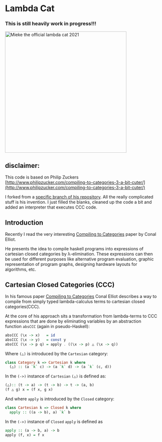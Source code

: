 # Lambda Cat

### This is still heavily work in progress!!!

<img src="./lambda-cat-logo.png" width="400" height="400" alt="Mieke the official lambda cat 2021"/>


## disclaimer:

This code is based on Philip Zuckers
[http://www.philipzucker.com/compiling-to-categories-3-a-bit-cuter/](http://www.philipzucker.com/compiling-to-categories-3-a-bit-cuter/)

I forked from a [specific branch of his repository](https://github.com/philzook58/not-bad-ccc/tree/fan2).
All the really complicated stuff is his invention. I just filled the blanks, cleaned up the code a bit and added an interpreter that executes CCC code.


## Introduction

Recently I read the very interesting [Compiling to Categories](http://conal.net/papers/compiling-to-categories/compiling-to-categories.pdf) paper by Conal Elliot.

He presents the idea to compile haskell programs into expressions of cartesian closed categories by λ-elimination.
These expressions can then be used for different purposes like alternative program evaluation, graphic representation
of program graphs, designing hardware layouts for algorithms, etc.


## Cartesian Closed Categories (CCC)

In his famous paper [Compiling to Categories](http://conal.net/papers/compiling-to-categories/compiling-to-categories.pdf) Conal Elliot describes a way to compile from simply typed lambda-calculus terms to cartesian closed categories(CCC).

At the core of his approach sits a transformation from lambda-terms to CCC expressions that are done by eliminating variables by an abstraction function `absCCC` (again in pseudo-Haskell):

```haskell
absCCC (\x -> x)   = id
absCCC (\x -> y)   = const y
absCCC (\x -> p q) = apply . ((\x -> p) △ (\x -> q))
```

Where `(△)` is introduced by the `Cartesian` category:

```haskell
class Category k => Cartesian k where
  (△) :: (a `k` c) -> (a `k` d) -> (a `k` (c, d))
```

In the `(->)` instance of `Cartesian` `(△)` is defined as: 

```haskell
(△):: (t -> a) -> (t -> b) -> t -> (a, b)
(f △ g) x = (f x, g x)
```

And where `apply` is introduced by the `Closed` category:

```haskell
class Cartesian k => Closed k where
  apply :: ((a -> b), a) `k` b
```

In the `(->)` instance of `Closed` `apply` is defined as 

```haskell
apply :: (a -> b, a) -> b
apply (f, x) = f x
```



